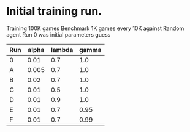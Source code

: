 # Initial training run.
Training 100K games
Benchmark 1K games every 10K against Random agent
Run 0 was initial parameters guess

| Run | alpha | lambda | gamma |
|-----|-------|--------|-------|
| 0   | 0.01  | 0.7    | 1.0   |
| A   | 0.005 | 0.7    | 1.0   |
| B   | 0.02  | 0.7    | 1.0   |
| C   | 0.01  | 0.5    | 1.0   |
| D   | 0.01  | 0.9    | 1.0   |
| E   | 0.01  | 0.7    | 0.95  |
| F   | 0.01  | 0.7    | 0.99  |

